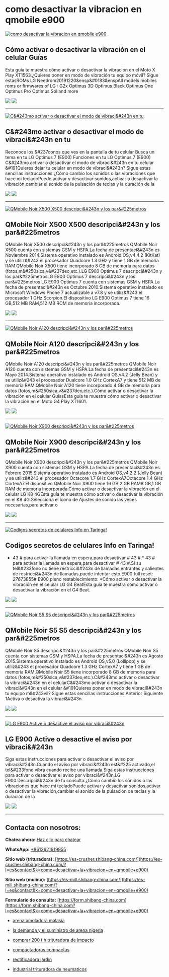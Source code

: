 # como desactivar la vibracion en qmobile e900

<a href="https://swt.shibang-china.com/?l=es&img&k=como+desactivar+la+vibracion+en+qmobile+e900" target="_blank">![como desactivar la vibracion en qmobile e900](http://static.shibang-china.com/all-800x300/428.jpg)</a>

## Cómo activar o desactivar la vibración en el celular Guías
Esta guía te muestra cómo activar o desactivar la vibración en el Moto X Play XT1563.¿Quieres poner en modo de vibración tu equipo móvil? Sigue estasROMs LG Needrom20191220&ensp&#0183&enspAll models mobiles roms or firmwares of LG : G2x Optimus 3D Optimus Black Optimus One Optimus Pro Optimus Sol and more


<a href="https://whatsapp.shibangsoft.com/WhatsApp.php" target="_blank" title="WhatsApp">![](http://static.shibang-china.com/icon/whatsapp.png)</a> <a href="https://swt.shibang-china.com/?l=es&icon&k=como+desactivar+la+vibracion+en+qmobile+e900" target="_blank">![](http://static.shibang-china.com/icon/chat-es.png)</a>

---

<a href="https://swt.shibang-china.com/?l=es&img&k=como+desactivar+la+vibracion+en+qmobile+e900" target="_blank">![C&#243mo activar o desactivar el modo de vibraci&#243n en tu](http://static.shibang-china.com/all-800x300/429.jpg)</a>

## C&#243mo activar o desactivar el modo de vibraci&#243n en tu
Reconoce los &#237conos que ves en la pantalla de tu celular Busca un tema en tu LG Optimus 7 (E900) Funciones en tu LG Optimus 7 (E900) C&#243mo activar o desactivar el modo de vibraci&#243n en tu celular &#191Quieres dejar tu celular en modo de vibraci&#243n? Sigue estas sencillas instrucciones.¿Cómo cambio los sonidos o las vibraciones que hace mi tecladoPuede activar y desactivar sonidos,activar o desactivar la vibración,cambiar el sonido de la pulsación de teclas y la duración de la


<a href="https://whatsapp.shibangsoft.com/WhatsApp.php" target="_blank" title="WhatsApp">![](http://static.shibang-china.com/icon/whatsapp.png)</a> <a href="https://swt.shibang-china.com/?l=es&icon&k=como+desactivar+la+vibracion+en+qmobile+e900" target="_blank">![](http://static.shibang-china.com/icon/chat-es.png)</a>

---

<a href="https://swt.shibang-china.com/?l=es&img&k=como+desactivar+la+vibracion+en+qmobile+e900" target="_blank">![QMobile Noir X500 X500 descripci&#243n y los par&#225metros](http://static.shibang-china.com/all-800x300/1498.jpg)</a>

## QMobile Noir X500 X500 descripci&#243n y los par&#225metros
QMobile Noir X500 descripci&#243n y los par&#225metros QMobile Noir X500 cuenta con sistemas GSM y HSPA.La fecha de presentaci&#243n es Noviembre 2014.Sistema operativo instalado es Android OS,v4.4.2 (KitKat) y se utiliz&#243 el procesador Quadcore 1.3 GHz y tiene 1 GB de memoria RAM.QMobile Noir X500 tiene incorporado 8 GB de memoria para datos (fotos,m&#250sica,v&#237deo,etc.).LG E900 Optimus 7 descripci&#243n y los par&#225metrosLG E900 Optimus 7 descripci&#243n y los par&#225metros LG E900 Optimus 7 cuenta con sistemas GSM y HSPA.La fecha de presentaci&#243n es Octubre 2010.Sistema operativo instalado es Microsoft Windows Phone 7 actualizable a v7.8 y se utiliz&#243 el procesador 1 GHz Scorpion.El dispositivo LG E900 Optimus 7 tiene 16 GB,512 MB RAM,512 MB ROM de memoria incorporada.


<a href="https://whatsapp.shibangsoft.com/WhatsApp.php" target="_blank" title="WhatsApp">![](http://static.shibang-china.com/icon/whatsapp.png)</a> <a href="https://swt.shibang-china.com/?l=es&icon&k=como+desactivar+la+vibracion+en+qmobile+e900" target="_blank">![](http://static.shibang-china.com/icon/chat-es.png)</a>

---

<a href="https://swt.shibang-china.com/?l=es&img&k=como+desactivar+la+vibracion+en+qmobile+e900" target="_blank">![QMobile Noir A120 descripci&#243n y los par&#225metros](http://static.shibang-china.com/all-800x300/46.jpg)</a>

## QMobile Noir A120 descripci&#243n y los par&#225metros
QMobile Noir A120 descripci&#243n y los par&#225metros QMobile Noir A120 cuenta con sistemas GSM y HSPA.La fecha de presentaci&#243n es Mayo 2014.Sistema operativo instalado es Android OS,v4.2 (Jelly Bean) y se utiliz&#243 el procesador Dualcore 1.0 GHz CortexA7 y tiene 512 MB de memoria RAM.QMobile Noir A120 tiene incorporado 4 GB de memoria para datos (fotos,m&#250sica,v&#237deo,etc.).Cómo activar o desactivar la vibración en el celular GuíasEsta guía te muestra cómo activar o desactivar la vibración en el Moto G4 Play XT1601.


<a href="https://whatsapp.shibangsoft.com/WhatsApp.php" target="_blank" title="WhatsApp">![](http://static.shibang-china.com/icon/whatsapp.png)</a> <a href="https://swt.shibang-china.com/?l=es&icon&k=como+desactivar+la+vibracion+en+qmobile+e900" target="_blank">![](http://static.shibang-china.com/icon/chat-es.png)</a>

---

<a href="https://swt.shibang-china.com/?l=es&img&k=como+desactivar+la+vibracion+en+qmobile+e900" target="_blank">![QMobile Noir X900 descripci&#243n y los par&#225metros](http://static.shibang-china.com/all-800x300/1317.jpg)</a>

## QMobile Noir X900 descripci&#243n y los par&#225metros
QMobile Noir X900 descripci&#243n y los par&#225metros QMobile Noir X900 cuenta con sistemas GSM y HSPA.La fecha de presentaci&#243n es Febrero 2015.Sistema operativo instalado es Android OS,v4.2.2 (Jelly Bean) y se utiliz&#243 el procesador Octacore 1.7 GHz CortexA7Octacore 1.4 GHz CortexA7.El dispositivo QMobile Noir X900 tiene 16 GB,2 GB RAM8 GB,1 GB RAM de memoria incorporada.Cómo activar o desactivar la vibración en el celular LG K8 4GEsta guía te muestra cómo activar o desactivar la vibración en el K8 4G.Selecciona el ícono de Ajustes de sonido las veces necesarias,para activar o


<a href="https://whatsapp.shibangsoft.com/WhatsApp.php" target="_blank" title="WhatsApp">![](http://static.shibang-china.com/icon/whatsapp.png)</a> <a href="https://swt.shibang-china.com/?l=es&icon&k=como+desactivar+la+vibracion+en+qmobile+e900" target="_blank">![](http://static.shibang-china.com/icon/chat-es.png)</a>

---

<a href="https://swt.shibang-china.com/?l=es&img&k=como+desactivar+la+vibracion+en+qmobile+e900" target="_blank">![Codigos secretos de celulares Info en Taringa!](http://static.shibang-china.com/all-800x300/1204.jpg)</a>

## Codigos secretos de celulares Info en Taringa!
* 43 # para activar la llamada en espera,para desactivar # 43 #.* 43 # para activar la llamada en espera,para desactivar # 43 #.Si su tel&#233fono no tiene restricci&#243n de llamadas entrantes y salientes de restricci&#243n de llamadas,puede intentar esto.E900 full reset: *2767*3855# E900 pleno restablecimiento: *Cómo activar o desactivar la vibración en el celular LG G4 BeatEsta guía te muestra cómo activar o desactivar la vibración en el G4 Beat.


<a href="https://whatsapp.shibangsoft.com/WhatsApp.php" target="_blank" title="WhatsApp">![](http://static.shibang-china.com/icon/whatsapp.png)</a> <a href="https://swt.shibang-china.com/?l=es&icon&k=como+desactivar+la+vibracion+en+qmobile+e900" target="_blank">![](http://static.shibang-china.com/icon/chat-es.png)</a>

---

<a href="https://swt.shibang-china.com/?l=es&img&k=como+desactivar+la+vibracion+en+qmobile+e900" target="_blank">![QMobile Noir S5 S5 descripci&#243n y los par&#225metros](http://static.shibang-china.com/all-800x300/1477.jpg)</a>

## QMobile Noir S5 S5 descripci&#243n y los par&#225metros
QMobile Noir S5 descripci&#243n y los par&#225metros QMobile Noir S5 cuenta con sistemas GSM y HSPA.La fecha de presentaci&#243n es Agosto 2015.Sistema operativo instalado es Android OS,v5.0 (Lollipop) y se utiliz&#243 el procesador Quadcore 1.3 GHz CortexA7 y tiene 1 GB de memoria RAM.QMobile Noir S5 tiene incorporado 8 GB de memoria para datos (fotos,m&#250sica,v&#237deo,etc.).C&#243mo activar o desactivar la vibraci&#243n en el celularC&#243mo activar o desactivar la vibraci&#243n en el celular &#191Quieres poner en modo de vibraci&#243n tu equipo m&#243vil? Sigue estas sencillas instrucciones.Anterior Siguiente 1Activa o desactiva la vibraci&#243n


<a href="https://whatsapp.shibangsoft.com/WhatsApp.php" target="_blank" title="WhatsApp">![](http://static.shibang-china.com/icon/whatsapp.png)</a> <a href="https://swt.shibang-china.com/?l=es&icon&k=como+desactivar+la+vibracion+en+qmobile+e900" target="_blank">![](http://static.shibang-china.com/icon/chat-es.png)</a>

---

<a href="https://swt.shibang-china.com/?l=es&img&k=como+desactivar+la+vibracion+en+qmobile+e900" target="_blank">![LG E900 Active o desactive el aviso por vibraci&#243n](http://static.shibang-china.com/all-800x300/200.jpg)</a>

## LG E900 Active o desactive el aviso por vibraci&#243n
Siga estas instrucciones para activar o desactivar el aviso por vibraci&#243n.Cuando el aviso por vibraci&#243n est&#225 activado,el tel&#233fono vibra cuando recibe una llamada.Siga estas instrucciones para activar o desactivar el aviso por vibraci&#243n.LG E900.Descripci&#243n de tu consulta.¿Cómo cambio los sonidos o las vibraciones que hace mi tecladoPuede activar y desactivar sonidos,activar o desactivar la vibración,cambiar el sonido de la pulsación de teclas y la duración de la


<a href="https://whatsapp.shibangsoft.com/WhatsApp.php" target="_blank" title="WhatsApp">![](http://static.shibang-china.com/icon/whatsapp.png)</a> <a href="https://swt.shibang-china.com/?l=es&icon&k=como+desactivar+la+vibracion+en+qmobile+e900" target="_blank">![](http://static.shibang-china.com/icon/chat-es.png)</a>

---
## Contacta con nosotros:

**Chatea ahora:** [Haz clic para chatear](https://swt.shibang-china.com?l=es&contact&k=como+desactivar+la+vibracion+en+qmobile+e900)

**WhatsApp:**  [+8613621919955](https://whatsapp.shibangsoft.com/WhatsApp.php)

**Sitio web (trituradora):** [https://es-crusher.shibang-china.com/](https://es-crusher.shibang-china.com/?l=es&contact&k=como+desactivar+la+vibracion+en+qmobile+e900)

**Sitio web (molino):** [https://es-mill.shibang-china.com/](https://es-mill.shibang-china.com/?l=es&contact&k=como+desactivar+la+vibracion+en+qmobile+e900)

**Formulario de consulta:** [https://form.shibang-china.com](https://form.shibang-china.com?l=es&contact&k=como+desactivar+la+vibracion+en+qmobile+e900)

* [arena amoladora malasia](../71/arena%20amoladora%20malasia.md)

* [la demanda y el suministro de arena nigeria](../80/la%20demanda%20y%20el%20suministro%20de%20arena%20nigeria.md)

* [comprar 200 t h trituradora de impacto](../70/comprar%20200%20t%20h%20trituradora%20de%20impacto.md)

* [compactadoras compactas](../67/compactadoras%20compactas.md)

* [rectificadora jardín](../66/rectificadora%20jard%C3%ADn.md)

* [industrial trituradora de neumaticos](../74/industrial%20trituradora%20de%20neumaticos.md)